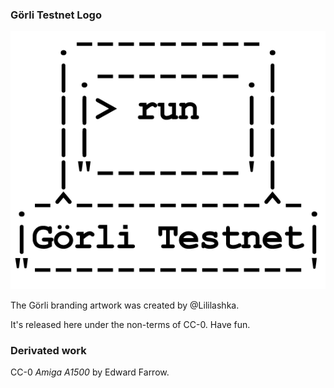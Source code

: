 ### Görli Testnet Logo

![run-goerli](assets/run-goerli-outlines.png)

The Görli branding artwork was created by @Lililashka.

It's released here under the non-terms of CC-0. Have fun.

### Derivated work

CC-0 _Amiga A1500_ by Edward Farrow.

